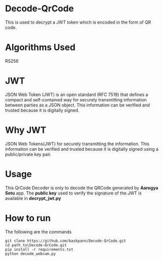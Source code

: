# Decode-QrCode
This is used to decrypt a JWT token which is encoded in the form of QR code.
# Algorithms Used
RS256
# JWT
JSON Web Token (JWT) is an open standard (RFC 7519) that defines a compact and self-contained way for securely transmitting information between parties as a JSON object. This information can be verified and trusted because it is digitally signed.
# Why JWT
JSON Web Tokens(JWT) for securely transmitting the information. This information can be verified and trusted because it is digitally signed using a public/private key pair.
# Usage
This QrCode Decoder is only to decode the QRCode generated by **Aarogya Setu** app. The **public key** used to verify the signature of the JWT is available in **decrypt_jwt.py**
# How to run 
The following are the commands
```
git clone https://github.com/baskpann/Decode-QrCode.git
cd path_to\Decode-QrCode.git
pip install -r requirements.txt
python decode_webcam.py
```
